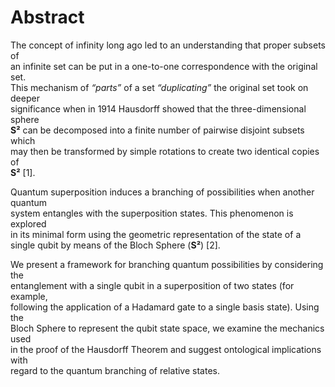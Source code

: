 # Abstract

The concept of infinity long ago led to an understanding that proper subsets of  
an infinite set can be put in a one-to-one correspondence with the original set.  
This mechanism of *“parts”* of a set *“duplicating”* the original set took on deeper  
significance when in 1914 Hausdorff showed that the three-dimensional sphere  
**S²** can be decomposed into a finite number of pairwise disjoint subsets which  
may then be transformed by simple rotations to create two identical copies of  
**S²** [1].

Quantum superposition induces a branching of possibilities when another quantum  
system entangles with the superposition states. This phenomenon is explored  
in its minimal form using the geometric representation of the state of a  
single qubit by means of the Bloch Sphere (**S²**) [2].

We present a framework for branching quantum possibilities by considering the  
entanglement with a single qubit in a superposition of two states (for example,  
following the application of a Hadamard gate to a single basis state). Using the  
Bloch Sphere to represent the qubit state space, we examine the mechanics used  
in the proof of the Hausdorff Theorem and suggest ontological implications with  
regard to the quantum branching of relative states.